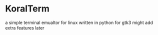 # KoralTerm
a simple terminal emualtor for linux written in python for gtk3
might add extra features later 
